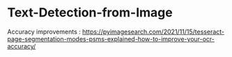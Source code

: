 # Text-Detection-from-Image

Accuracy improvements : https://pyimagesearch.com/2021/11/15/tesseract-page-segmentation-modes-psms-explained-how-to-improve-your-ocr-accuracy/
